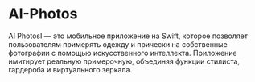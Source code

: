 # AI-Photos
AI PhotosI — это мобильное приложение на Swift, которое позволяет пользователям примерять одежду и прически на собственные фотографии с помощью искусственного интеллекта. Приложение имитирует реальную примерочную, объединяя функции стилиста, гардероба и виртуального зеркала.
